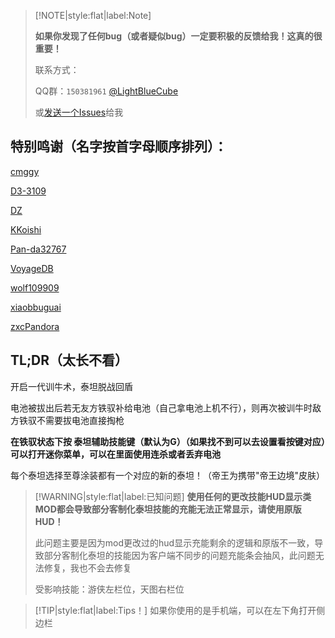 > [!NOTE|style:flat|label:Note]
>
> **如果你发现了任何bug（或者疑似bug）一定要积极的反馈给我！这真的很重要！**
>
> 联系方式：
>
> QQ群：`150381961` [@LightBlueCube](https://github.com/LightBlueCube)
>
> 或[发送一个Issues](https://github.com/LightBlueCube/ifpdocs/issues/new)给我

## 特别鸣谢（名字按首字母顺序排列）：

[cmggy](https://github.com/cmggy)

[D3-3109](https://github.com/D3-3109)

[DZ](https://github.com/Ghroth-follower)

[KKoishi](https://github.com/Koishi-Satori)

[Pan-da32767](https://github.com/Pan-da32767)

[VoyageDB](https://github.com/DBmaoha)

[wolf109909](https://github.com/wolf109909)

[xiaobbuguai](https://github.com/xiaobbuguai)

[zxcPandora](https://github.com/zxcPandora)

## TL;DR（太长不看）

开启一代训牛术，泰坦脱战回盾

电池被拔出后若无友方铁驭补给电池（自己拿电池上机不行），则再次被训牛时敌方铁驭不需要拔电池直接掏枪

**在铁驭状态下按 泰坦辅助技能键（默认为G）（如果找不到可以去设置看按键对应）可以打开迷你菜单，可以在里面使用连杀或者丢弃电池**

每个泰坦选择至尊涂装都有一个对应的新的泰坦！（帝王为携带"帝王边境"皮肤）

> [!WARNING|style:flat|label:已知问题]
> **使用任何的更改技能HUD显示类MOD都会导致部分客制化泰坦技能的充能无法正常显示，请使用原版HUD！**
>
> 此问题主要是因为mod更改过的hud显示充能剩余的逻辑和原版不一致，导致部分客制化泰坦的技能因为客户端不同步的问题充能条会抽风，此问题无法修复，我也不会去修复
>
> 受影响技能：游侠左栏位，天图右栏位

> [!TIP|style:flat|label:Tips！]
> 如果你使用的是手机端，可以在左下角打开侧边栏
